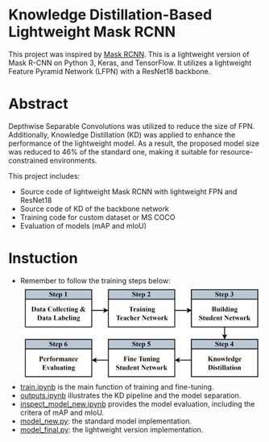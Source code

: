# Knowledge Distillation-Based Lightweight Mask RCNN
This project was inspired by [Mask RCNN](https://github.com/matterport/Mask_RCNN/tree/master). This is a lightweight version of Mask R-CNN on Python 3, Keras, and TensorFlow. It utilizes a lightweight Feature Pyramid Network (LFPN) with a ResNet18 backbone. 

# Abstract
Depthwise Separable Convolutions was utilized to reduce the size of FPN. Additionally, Knowledge Distillation (KD) was applied to enhance the performance of the lightweight model. As a result, the proposed model size was reduced to 46% of the standard one, making it suitable for resource-constrained environments.

This project includes:  
  * Source code of lightweight Mask RCNN with lightweight FPN and ResNet18
  * Source code of KD of the backbone network
  * Training code for custom dataset or MS COCO  
  * Evaluation of models (mAP and mIoU)
# Instuction  
  * Remember to follow the training steps below:  
![plot](https://github.com/sdsle0123/KD_Based_Mask-RCNN/blob/main/images/instruction.png)
  * [train.ipynb](https://github.com/sdsle0123/KD_Based_Mask-RCNN/blob/main/samples/train.ipynb) is the main function of training and fine-tuning.
  * [outputs.ipynb](https://github.com/sdsle0123/KD_Based_Mask-RCNN/blob/main/MRCNN_KD/outputs.ipynb) illustrates the KD pipeline and the model separation.
  * [inspect_model_new.ipynb](https://github.com/sdsle0123/KD_Based_Mask-RCNN/blob/main/samples/coco/inspect_model_new.ipynb) provides the model evaluation, including the critera of mAP and mIoU.
  * [model_new.py](https://github.com/sdsle0123/KD_Based_Mask-RCNN/blob/main/mrcnn/model_new.py): the standard model implementation.
  * [model_final.py](https://github.com/sdsle0123/KD_Based_Mask-RCNN/blob/main/mrcnn/model_final.py): the lightweight version implementation.
